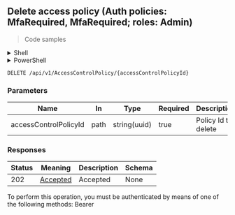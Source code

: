 
## Delete access policy (Auth policies: MfaRequired, MfaRequired; roles: Admin)

<a id="opIdDelete"></a>

> Code samples

<details><summary>Shell</summary>


```shell
# You can also use wget
curl -X DELETE /api/v1/AccessControlPolicy/{accessControlPolicyId} \
  -H 'Authorization: Bearer TOKEN'

```


</details>

<details><summary>PowerShell</summary>


```powershell
# PowerShell example

$NPSUrl = "https://localhost:6500"

$Login = @{
    Login = "User"
    Password = "Password"
}
# Cookie container for multi-factor authentication
$WebSession = New-Object Microsoft.PowerShell.Commands.WebRequestSession
$Token = Invoke-RestMethod -Uri "$($NPSUrl)/signinBody" -Method POST -Body (ConvertTo-Json $Login) -WebSession $WebSession -ContentType "application/json"
$Token = Invoke-RestMethod -Uri "$($NPSUrl)/signin2fa" -Method Post -Body $MfaCode -Headers @{Authorization = "Bearer $Token"} -WebSession $WebSession -ContentType "application/json"

$Headers = @{
    Authorization = "Bearer $Token"
}
Invoke-RestMethod -Method DELETE -Uri "$($NPSUrl)/api/v1/AccessControlPolicy/{accessControlPolicyId}" -Headers $Headers -ContentType "application/json"
```


</details>

`DELETE /api/v1/AccessControlPolicy/{accessControlPolicyId}`

<h3 id="delete-access-policy-(auth-policies:-mfarequired,-mfarequired;-roles:-admin)-parameters">Parameters</h3>

|Name|In|Type|Required|Description|
|---|---|---|---|---|
|accessControlPolicyId|path|string(uuid)|true|Policy Id to delete|

<h3 id="delete-access-policy-(auth-policies:-mfarequired,-mfarequired;-roles:-admin)-responses">Responses</h3>

|Status|Meaning|Description|Schema|
|---|---|---|---|
|202|[Accepted](https://tools.ietf.org/html/rfc7231#section-6.3.3)|Accepted|None|

<aside class="warning">
To perform this operation, you must be authenticated by means of one of the following methods:
Bearer
</aside>


